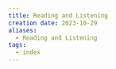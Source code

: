 ```yaml
---
title: Reading and Listening
creation date: 2023-10-29
aliases:
  - Reading and Listening
tags:
  - index
---
```

